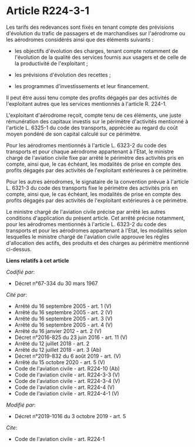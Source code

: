 # Article R224-3-1

Les tarifs des redevances sont fixés en tenant compte des prévisions d'évolution du trafic de passagers et de marchandises
sur l'aérodrome ou les aérodromes considérés ainsi que des éléments suivants :

- les objectifs d'évolution des charges, tenant compte notamment de l'évolution de la qualité des services fournis aux
usagers et de celle de la productivité de l'exploitant ;

- les prévisions d'évolution des recettes ;

- les programmes d'investissements et leur financement.

Il peut être aussi tenu compte des profits dégagés par des activités de l'exploitant autres que les services mentionnés à
l'article R. 224-1.

L'exploitant d'aérodrome reçoit, compte tenu de ces éléments, une juste rémunération des capitaux investis sur le périmètre
d'activités mentionné à l'article L. 6325-1 du code des transports, appréciée au regard du coût moyen pondéré de son capital
calculé sur ce périmètre.

Pour les aérodromes mentionnés à l'article L. 6323-2 du code des transports et pour chaque aérodrome appartenant à l'Etat, le
ministre chargé de l'aviation civile fixe par arrêté le périmètre des activités pris en compte, ainsi que, le cas échéant,
les modalités de prise en compte des profits dégagés par des activités de l'exploitant extérieures à ce périmètre.

Pour les autres aérodromes, le signataire de la convention prévue à l'article L. 6321-3 du code des transports fixe le
périmètre des activités pris en compte, ainsi que, le cas échéant, les modalités de prise en compte des profits dégagés par
des activités de l'exploitant extérieures à ce périmètre.

Le ministre chargé de l'aviation civile précise par arrêté les autres conditions d'application du présent article. Cet arrêté
précise notamment, pour les aérodromes mentionnés à l'article L. 6323-2 du code des transports et pour les aérodromes
appartenant à l'Etat, les modalités selon lesquelles le ministre chargé de l'aviation civile approuve les règles d'allocation
des actifs, des produits et des charges au périmètre mentionné ci-dessus.

**Liens relatifs à cet article**

_Codifié par_:

  - Décret n°67-334 du 30 mars 1967

_Cité par_:

  - Arrêté du 16 septembre 2005 - art. 1 (V)
  - Arrêté du 16 septembre 2005 - art. 2 (V)
  - Arrêté du 16 septembre 2005 - art. 3 (V)
  - Arrêté du 16 septembre 2005 - art. 4 (V)
  - Arrêté du 16 janvier 2012 - art. 2 (V)
  - Décret n°2016-825 du 23 juin 2016 - art. 11 (V)
  - Arrêté du 12 juillet 2018 - art. 2
  - Arrêté du 12 juillet 2018 - art. 3 (Ab)
  - Décret n°2019-832 du 6 août 2019 - art. (V)
  - Arrêté du 15 octobre 2020 - art. 5 (V)
  - Code de l'aviation civile - art. R224-10 (Ab)
  - Code de l'aviation civile - art. R224-3-3 (V)
  - Code de l'aviation civile - art. R224-3-4 (V)
  - Code de l'aviation civile - art. R224-4 (V)
  - Code de l'aviation civile - art. R224-4-1 (V)

_Modifié par_:

  - Décret n°2019-1016 du 3 octobre 2019 - art. 5

_Cite_:

  - Code de l'aviation civile - art. R224-1
